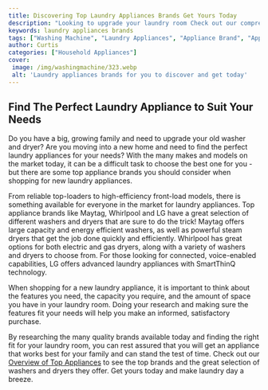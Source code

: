 ```yaml
---
title: Discovering Top Laundry Appliances Brands Get Yours Today
description: "Looking to upgrade your laundry room Check out our comprehensive guide to the top laundry appliance brands and find the perfect fit for your home With everything from washers and dryers to hampers and storage solutions youre sure to find the product you need Shop now and get the perfect laundry ensemble for your home"
keywords: laundry appliances brands
tags: ["Washing Machine", "Laundry Appliances", "Appliance Brand", "Appliance Guide"]
author: Curtis
categories: ["Household Appliances"]
cover: 
 image: /img/washingmachine/323.webp
 alt: 'Laundry appliances brands for you to discover and get today'
---
```

## Find The Perfect Laundry Appliance to Suit Your Needs
Do you have a big, growing family and need to upgrade your old washer and dryer? Are you moving into a new home and need to find the perfect laundry appliances for your needs? With the many makes and models on the market today, it can be a difficult task to choose the best one for you - but there are some top appliance brands you should consider when shopping for new laundry appliances.

From reliable top-loaders to high-efficiency front-load models, there is something available for everyone in the market for laundry appliances. Top appliance brands like Maytag, Whirlpool and LG have a great selection of different washers and dryers that are sure to do the trick! Maytag offers large capacity and energy efficient washers, as well as powerful steam dryers that get the job done quickly and efficiently. Whirlpool has great options for both electric and gas dryers, along with a variety of washers and dryers to choose from. For those looking for connected, voice-enabled capabilities, LG offers advanced laundry appliances with SmartThinQ technology. 

When shopping for a new laundry appliance, it is important to think about the features you need, the capacity you require, and the amount of space you have in your laundry room. Doing your research and making sure the features fit your needs will help you make an informed, satisfactory purchase. 

By researching the many quality brands available today and finding the right fit for your laundry room, you can rest assured that you will get an appliance that works best for your family and can stand the test of time. Check out our [Overview of Top Appliances](./pages/appliance-overview) to see the top brands and the great selection of washers and dryers they offer. Get yours today and make laundry day a breeze.
